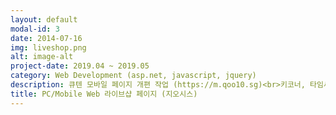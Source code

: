 ```yaml
---
layout: default
modal-id: 3
date: 2014-07-16
img: liveshop.png
alt: image-alt
project-date: 2019.04 ~ 2019.05
category: Web Development (asp.net, javascript, jquery)
description: 큐텐 모바일 페이지 개편 작업 (https://m.qoo10.sg)<br>키코너, 타임세일, 데일리딜, 그룹바이,번들세일, 베스트셀러, 쇼핑트윗, 라이브방송, 핫키워드 등의 조회 SP 생성 <br>국가별 메인페이지 조회용 클래스 생성<br>타임세일, 데일리딜, 번들세일 등의 상품 설정 어드민 페이지 작업 및 조회할 때 랜덤처리하여 노출<br>쇼핑 트윗의 경우 substitute 메서드로 생성하여 캐시 상관없이 설정된 데이터 노출되도록 개발<br> 메인페이지 하단영역 ajax 처리하여 페이지 로드 속도 개선(싱가포르 기준 5초 ->3초)<br>앱 전용 메인페이지 api 및 백엔드 문서화 개발
title: PC/Mobile Web 라이브샵 페이지 (지오시스)
---
```

